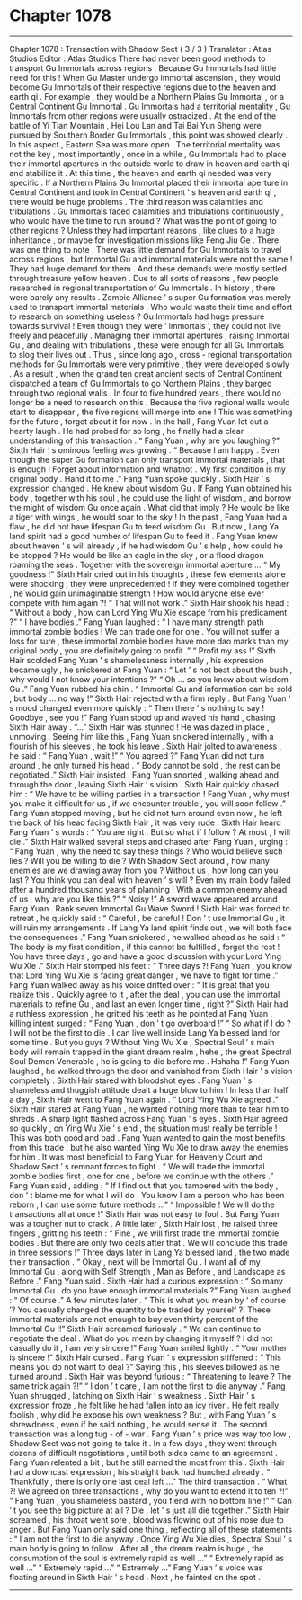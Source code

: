 
# Chapter 1078


---

Chapter 1078 : Transaction with Shadow Sect ( 3 / 3 )
Translator :
Atlas Studios
Editor :
Atlas Studios
There had never been good methods to transport Gu Immortals across regions .
Because Gu Immortals had little need for this !
When Gu Master undergo immortal ascension , they would become Gu Immortals of their respective regions due to the heaven and earth qi . For example , they would be a Northern Plains Gu Immortal , or a Central Continent Gu Immortal .
Gu Immortals had a territorial mentality , Gu Immortals from other regions were usually ostracized . At the end of the battle of Yi Tian Mountain , Hei Lou Lan and Tai Bai Yun Sheng were pursued by Southern Border Gu Immortals , this point was showed clearly . In this aspect , Eastern Sea was more open .
The territorial mentality was not the key , most importantly , once in a while , Gu Immortals had to place their immortal apertures in the outside world to draw in heaven and earth qi and stabilize it . At this time , the heaven and earth qi needed was very specific . If a Northern Plains Gu Immortal placed their immortal aperture in Central Continent and took in Central Continent ’ s heaven and earth qi , there would be huge problems .
The third reason was calamities and tribulations . Gu Immortals faced calamities and tribulations continuously , who would have the time to run around ? What was the point of going to other regions ? Unless they had important reasons , like clues to a huge inheritance , or maybe for investigation missions like Feng Jiu Ge .
There was one thing to note .
There was little demand for Gu Immortals to travel across regions , but Immortal Gu and immortal materials were not the same !
They had huge demand for them .
And these demands were mostly settled through treasure yellow heaven .
Due to all sorts of reasons , few people researched in regional transportation of Gu Immortals . In history , there were barely any results . Zombie Alliance ’ s super Gu formation was merely used to transport immortal materials .
Who would waste their time and effort to research on something useless ?
Gu Immortals had huge pressure towards survival ! Even though they were ‘ immortals ’, they could not live freely and peacefully . Managing their immortal apertures , raising Immortal Gu , and dealing with tribulations , these were enough for all Gu Immortals to slog their lives out .
Thus , since long ago , cross - regional transportation methods for Gu Immortals were very primitive , they were developed slowly . As a result , when the grand ten great ancient sects of Central Continent dispatched a team of Gu Immortals to go Northern Plains , they barged through two regional walls .
In four to five hundred years , there would no longer be a need to research on this . Because the five regional walls would start to disappear , the five regions will merge into one !
This was something for the future , forget about it for now .
In the hall , Fang Yuan let out a hearty laugh .
He had probed for so long , he finally had a clear understanding of this transaction .
“ Fang Yuan , why are you laughing ?” Sixth Hair ’ s ominous feeling was growing .
“ Because I am happy . Even though the super Gu formation can only transport immortal materials , that is enough ! Forget about information and whatnot . My first condition is my original body . Hand it to me .” Fang Yuan spoke quickly .
Sixth Hair ’ s expression changed .
He knew about wisdom Gu .
If Fang Yuan obtained his body , together with his soul , he could use the light of wisdom , and borrow the might of wisdom Gu once again .
What did that imply ?
He would be like a tiger with wings , he would soar to the sky !
In the past , Fang Yuan had a flaw , he did not have lifespan Gu to feed wisdom Gu . But now , Lang Ya land spirit had a good number of lifespan Gu to feed it .
Fang Yuan knew about heaven ’ s will already , if he had wisdom Gu ’ s help , how could he be stopped ? He would be like an eagle in the sky , or a flood dragon roaming the seas . Together with the sovereign immortal aperture …
“ My goodness !” Sixth Hair cried out in his thoughts , these few elements alone were shocking , they were unprecedented ! If they were combined together , he would gain unimaginable strength !
How would anyone else ever compete with him again ?!
“ That will not work .” Sixth Hair shook his head : “ Without a body , how can Lord Ying Wu Xie escape from his predicament ?”
“ I have bodies .” Fang Yuan laughed : “ I have many strength path immortal zombie bodies ! We can trade one for one . You will not suffer a loss for sure , these immortal zombie bodies have more dao marks than my original body , you are definitely going to profit .”
“ Profit my ass !” Sixth Hair scolded Fang Yuan ’ s shamelessness internally , his expression became ugly , he snickered at Fang Yuan : “ Let ’ s not beat about the bush , why would I not know your intentions ?”
“ Oh … so you know about wisdom Gu .” Fang Yuan rubbed his chin .
“ Immortal Gu and information can be sold , but body … no way !” Sixth Hair rejected with a firm reply .
But Fang Yuan ’ s mood changed even more quickly : “ Then there ’ s nothing to say ! Goodbye , see you !”
Fang Yuan stood up and waved his hand , chasing Sixth Hair away .
“…” Sixth Hair was stunned !
He was dazed in place , unmoving .
Seeing him like this , Fang Yuan snickered internally , with a flourish of his sleeves , he took his leave .
Sixth Hair jolted to awareness , he said : “ Fang Yuan , wait !”
“ You agreed ?” Fang Yuan did not turn around , he only turned his head .
“ Body cannot be sold , the rest can be negotiated .” Sixth Hair insisted .
Fang Yuan snorted , walking ahead and through the door , leaving Sixth Hair ’ s vision .
Sixth Hair quickly chased him : “ We have to be willing parties in a transaction ! Fang Yuan , why must you make it difficult for us , if we encounter trouble , you will soon follow .”
Fang Yuan stopped moving , but he did not turn around even now , he left the back of his head facing Sixth Hair , it was very rude .
Sixth Hair heard Fang Yuan ’ s words : “ You are right . But so what if I follow ? At most , I will die .”
Sixth Hair walked several steps and chased after Fang Yuan , urging : “ Fang Yuan , why the need to say these things ? Who would believe such lies ? Will you be willing to die ? With Shadow Sect around , how many enemies are we drawing away from you ? Without us , how long can you last ? You think you can deal with heaven ’ s will ? Even my main body failed after a hundred thousand years of planning ! With a common enemy ahead of us , why are you like this ?”
“ Noisy !” A sword wave appeared around Fang Yuan .
Rank seven Immortal Gu Wave Sword !
Sixth Hair was forced to retreat , he quickly said : “ Careful , be careful ! Don ’ t use Immortal Gu , it will ruin my arrangements . If Lang Ya land spirit finds out , we will both face the consequences .”
Fang Yuan snickered , he walked ahead as he said : “ The body is my first condition , if this cannot be fulfilled , forget the rest ! You have three days , go and have a good discussion with your Lord Ying Wu Xie .”
Sixth Hair stomped his feet : “ Three days ?! Fang Yuan , you know that Lord Ying Wu Xie is facing great danger , we have to fight for time .”
Fang Yuan walked away as his voice drifted over : “ It is great that you realize this . Quickly agree to it , after the deal , you can use the immortal materials to refine Gu , and last an even longer time , right ?”
Sixth Hair had a ruthless expression , he gritted his teeth as he pointed at Fang Yuan , killing intent surged : “ Fang Yuan , don ’ t go overboard !”
“ So what if I do ? I will not be the first to die . I can live well inside Lang Ya blessed land for some time . But you guys ? Without Ying Wu Xie , Spectral Soul ’ s main body will remain trapped in the giant dream realm , hehe , the great Spectral Soul Demon Venerable , he is going to die before me . Hahaha !” Fang Yuan laughed , he walked through the door and vanished from Sixth Hair ’ s vision completely .
Sixth Hair stared with bloodshot eyes .
Fang Yuan ’ s shameless and thuggish attitude dealt a huge blow to him !
In less than half a day , Sixth Hair went to Fang Yuan again .
“ Lord Ying Wu Xie agreed .” Sixth Hair stared at Fang Yuan , he wanted nothing more than to tear him to shreds .
A sharp light flashed across Fang Yuan ’ s eyes .
Sixth Hair agreed so quickly , on Ying Wu Xie ’ s end , the situation must really be terrible !
This was both good and bad .
Fang Yuan wanted to gain the most benefits from this trade , but he also wanted Ying Wu Xie to draw away the enemies for him . It was most beneficial to Fang Yuan for Heavenly Court and Shadow Sect ’ s remnant forces to fight .
“ We will trade the immortal zombie bodies first , one for one , before we continue with the others .” Fang Yuan said , adding : “ If I find out that you tampered with the body , don ’ t blame me for what I will do . You know I am a person who has been reborn , I can use some future methods …”
“ Impossible ! We will do the transactions all at once !” Sixth Hair was not easy to fool .
But Fang Yuan was a tougher nut to crack .
A little later , Sixth Hair lost , he raised three fingers , gritting his teeth : “ Fine , we will first trade the immortal zombie bodies . But there are only two deals after that . We will conclude this trade in three sessions !”
Three days later in Lang Ya blessed land , the two made their transaction .
“ Okay , next will be Immortal Gu . I want all of my Immortal Gu , along with Self Strength , Man as Before , and Landscape as Before .” Fang Yuan said .
Sixth Hair had a curious expression : “ So many Immortal Gu , do you have enough immortal materials ?”
Fang Yuan laughed : “ Of course .”
A few minutes later .
“ This is what you mean by ‘ of course ’? You casually changed the quantity to be traded by yourself ?! These immortal materials are not enough to buy even thirty percent of the Immortal Gu !!” Sixth Hair screamed furiously .
“ We can continue to negotiate the deal . What do you mean by changing it myself ? I did not casually do it , I am very sincere !” Fang Yuan smiled lightly .
“ Your mother is sincere !” Sixth Hair cursed .
Fang Yuan ’ s expression stiffened : “ This means you do not want to deal ?” Saying this , his sleeves billowed as he turned around .
Sixth Hair was beyond furious : “ Threatening to leave ? The same trick again ?!”
“ I don ’ t care , I am not the first to die anyway .” Fang Yuan shrugged , latching on Sixth Hair ’ s weakness .
Sixth Hair ’ s expression froze , he felt like he had fallen into an icy river .
He felt really foolish , why did he expose his own weakness ?
But , with Fang Yuan ’ s shrewdness , even if he said nothing , he would sense it .
The second transaction was a long tug - of - war .
Fang Yuan ’ s price was way too low , Shadow Sect was not going to take it .
In a few days , they went through dozens of difficult negotiations , until both sides came to an agreement .
Fang Yuan relented a bit , but he still earned the most from this .
Sixth Hair had a downcast expression , his straight back had hunched already .
“ Thankfully , there is only one last deal left …”
The third transaction .
“ What ?! We agreed on three transactions , why do you want to extend it to ten ?!”
“ Fang Yuan , you shameless bastard , you fiend with no bottom line !”
“ Can ’ t you see the big picture at all ? Die , let ’ s just all die together .”
Sixth Hair screamed , his throat went sore , blood was flowing out of his nose due to anger .
But Fang Yuan only said one thing , reflecting all of these statements : “ I am not the first to die anyway . Once Ying Wu Xie dies , Spectral Soul ’ s main body is going to follow . After all , the dream realm is huge , the consumption of the soul is extremely rapid as well …”
“ Extremely rapid as well …”
“ Extremely rapid …”
“ Extremely …”
Fang Yuan ’ s voice was floating around in Sixth Hair ’ s head .
Next , he fainted on the spot .

---

